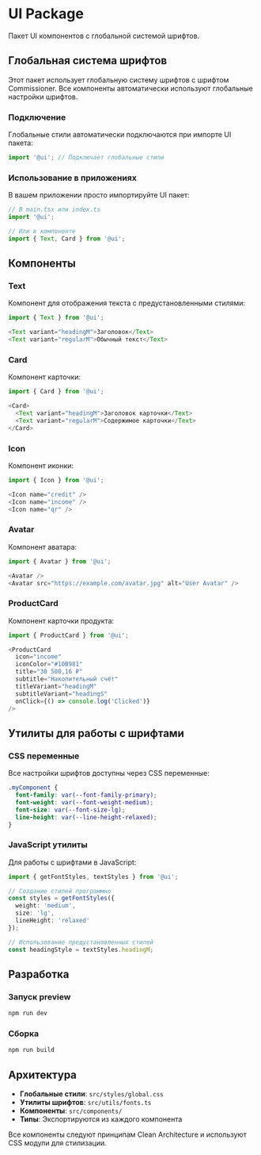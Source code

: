 # UI Package

Пакет UI компонентов с глобальной системой шрифтов.

## Глобальная система шрифтов

Этот пакет использует глобальную систему шрифтов с шрифтом Commissioner. Все компоненты автоматически используют глобальные настройки шрифтов.

### Подключение

Глобальные стили автоматически подключаются при импорте UI пакета:

```typescript
import '@ui'; // Подключает глобальные стили
```

### Использование в приложениях

В вашем приложении просто импортируйте UI пакет:

```typescript
// В main.tsx или index.ts
import '@ui';

// Или в компоненте
import { Text, Card } from '@ui';
```

## Компоненты

### Text
Компонент для отображения текста с предустановленными стилями:

```typescript
import { Text } from '@ui';

<Text variant="headingM">Заголовок</Text>
<Text variant="regularM">Обычный текст</Text>
```

### Card
Компонент карточки:

```typescript
import { Card } from '@ui';

<Card>
  <Text variant="headingM">Заголовок карточки</Text>
  <Text variant="regularM">Содержимое карточки</Text>
</Card>
```

### Icon
Компонент иконки:

```typescript
import { Icon } from '@ui';

<Icon name="credit" />
<Icon name="income" />
<Icon name="qr" />
```

### Avatar
Компонент аватара:

```typescript
import { Avatar } from '@ui';

<Avatar />
<Avatar src="https://example.com/avatar.jpg" alt="User Avatar" />
```

### ProductCard
Компонент карточки продукта:

```typescript
import { ProductCard } from '@ui';

<ProductCard
  icon="income"
  iconColor="#10B981"
  title="30 500,16 ₽"
  subtitle="Накопительный счёт"
  titleVariant="headingM"
  subtitleVariant="headingS"
  onClick={() => console.log('Clicked')}
/>
```

## Утилиты для работы с шрифтами

### CSS переменные
Все настройки шрифтов доступны через CSS переменные:

```css
.myComponent {
  font-family: var(--font-family-primary);
  font-weight: var(--font-weight-medium);
  font-size: var(--font-size-lg);
  line-height: var(--line-height-relaxed);
}
```

### JavaScript утилиты
Для работы с шрифтами в JavaScript:

```typescript
import { getFontStyles, textStyles } from '@ui';

// Создание стилей программно
const styles = getFontStyles({
  weight: 'medium',
  size: 'lg',
  lineHeight: 'relaxed'
});

// Использование предустановленных стилей
const headingStyle = textStyles.headingM;
```

## Разработка

### Запуск preview
```bash
npm run dev
```

### Сборка
```bash
npm run build
```

## Архитектура

- **Глобальные стили**: `src/styles/global.css`
- **Утилиты шрифтов**: `src/utils/fonts.ts`
- **Компоненты**: `src/components/`
- **Типы**: Экспортируются из каждого компонента

Все компоненты следуют принципам Clean Architecture и используют CSS модули для стилизации.
